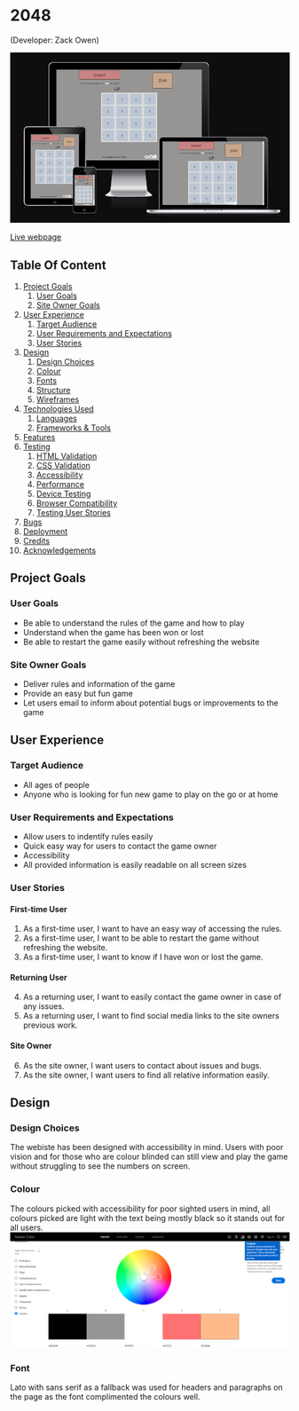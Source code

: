 # 2048
(Developer: Zack Owen)

![Mockup Image](docs/2048-responsive-design.png)

[Live webpage](https://deadenigma13.github.io/CI_PP2_2048/)

## Table Of Content

1. [Project Goals](#project-goals)
    1. [User Goals](#user-goals)
    2. [Site Owner Goals](#site-owner-goals)
2. [User Experience](#user-experience)
    1. [Target Audience](#target-audience)
    2. [User Requirements and Expectations](#user-expectations)
    3. [User Stories](#user-stories)
3. [Design](#design)
    1. [Design Choices](#design-choices)
    2. [Colour](#colours)
    3. [Fonts](#fonts)
    4. [Structure](#structure)
    5. [Wireframes](#wireframes)
4. [Technologies Used](#technologies-used)
    1. [Languages](#languages)
    2. [Frameworks & Tools](#frameworks-&-tools)
5. [Features](#features)
6. [Testing](#validation)
    1. [HTML Validation](#HTML-validation)
    2. [CSS Validation](#CSS-validation)
    3. [Accessibility](#accessibility)
    4. [Performance](#performance)
    5. [Device Testing](#performing-tests-on-various-devices)
    6. [Browser Compatibility](#browser-compatability)
    7. [Testing User Stories](#testing-user-stories)
8. [Bugs](#bugs)
9. [Deployment](#deployment)
10. [Credits](#credits)
11. [Acknowledgements](#acknowledgements)

## Project Goals

### User Goals
- Be able to understand the rules of the game and how to play
- Understand when the game has been won or lost
- Be able to restart the game easily without refreshing the website

### Site Owner Goals
- Deliver rules and information of the game
- Provide an easy but fun game
- Let users email to inform about potential bugs or improvements to the game
## User Experience

### Target Audience
- All ages of people
- Anyone who is looking for fun new game to play on the go or at home

### User Requirements and Expectations
- Allow users to indentify rules easily
- Quick easy way for users to contact the game owner
- Accessibility
- All provided information is easily readable on all screen sizes

### User Stories

#### First-time User
1. As a first-time user, I want to have an easy way of accessing the rules.
2. As a first-time user, I want to be able to restart the game without refreshing the website.
3. As a first-time user, I want to know if I have won or lost the game.
#### Returning User
4. As a returning user, I want to easily contact the game owner in case of any issues.
5. As a returning user, I want to find social media links to the site owners previous work.
#### Site Owner
6. As the site owner, I want users to contact about issues and bugs.
7. As the site owner, I want users to find all relative information easily.
## Design

### Design Choices
The webiste has been designed with accessibility in mind. Users with poor vision and for those who are colour blinded can still view and play the game without struggling to see the numbers on screen.

### Colour
The colours picked with accessibility for poor sighted users in mind, all colours picked are light with the text being mostly black so it stands out for all users.
![Colour Scheme](docs/features/colour-picker.png)

### Font
Lato with sans serif as a fallback was used for headers and paragraphs on the page as the font complimented the colours well.


